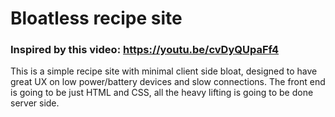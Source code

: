 Bloatless recipe site
=====================

### Inspired by this video: https://youtu.be/cvDyQUpaFf4

This is a simple recipe site with minimal client side bloat, designed to have great UX on low power/battery devices and slow connections.
The front end is going to be just HTML and CSS, all the heavy lifting is going to be done server side.

